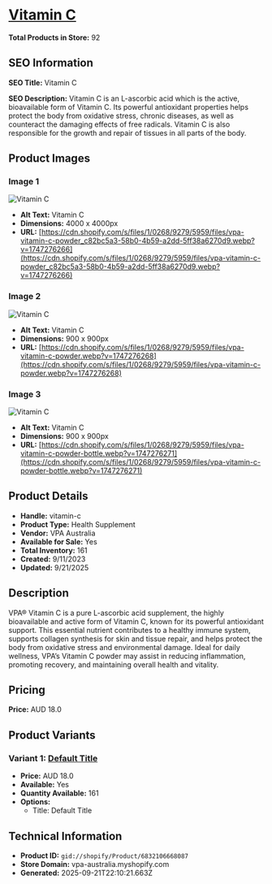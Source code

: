 # [Vitamin C](https://vpa-australia.myshopify.com/products/vitamin-c)

**Total Products in Store:** 92

## SEO Information

**SEO Title:** Vitamin C

**SEO Description:** Vitamin C is an L-ascorbic acid which is the active, bioavailable form of Vitamin C. Its powerful antioxidant properties helps protect the body from oxidative stress, chronic diseases, as well as counteract the damaging effects of free radicals. Vitamin C is also responsible for the growth and repair of tissues in all parts of the body.

## Product Images

### Image 1
![Vitamin C](https://cdn.shopify.com/s/files/1/0268/9279/5959/files/vpa-vitamin-c-powder_c82bc5a3-58b0-4b59-a2dd-5ff38a6270d9.webp?v=1747276266)

- **Alt Text:** Vitamin C
- **Dimensions:** 4000 x 4000px
- **URL:** [https://cdn.shopify.com/s/files/1/0268/9279/5959/files/vpa-vitamin-c-powder_c82bc5a3-58b0-4b59-a2dd-5ff38a6270d9.webp?v=1747276266](https://cdn.shopify.com/s/files/1/0268/9279/5959/files/vpa-vitamin-c-powder_c82bc5a3-58b0-4b59-a2dd-5ff38a6270d9.webp?v=1747276266)

### Image 2
![Vitamin C](https://cdn.shopify.com/s/files/1/0268/9279/5959/files/vpa-vitamin-c-powder.webp?v=1747276268)

- **Alt Text:** Vitamin C
- **Dimensions:** 900 x 900px
- **URL:** [https://cdn.shopify.com/s/files/1/0268/9279/5959/files/vpa-vitamin-c-powder.webp?v=1747276268](https://cdn.shopify.com/s/files/1/0268/9279/5959/files/vpa-vitamin-c-powder.webp?v=1747276268)

### Image 3
![Vitamin C](https://cdn.shopify.com/s/files/1/0268/9279/5959/files/vpa-vitamin-c-powder-bottle.webp?v=1747276271)

- **Alt Text:** Vitamin C
- **Dimensions:** 900 x 900px
- **URL:** [https://cdn.shopify.com/s/files/1/0268/9279/5959/files/vpa-vitamin-c-powder-bottle.webp?v=1747276271](https://cdn.shopify.com/s/files/1/0268/9279/5959/files/vpa-vitamin-c-powder-bottle.webp?v=1747276271)

## Product Details

- **Handle:** vitamin-c
- **Product Type:** Health Supplement
- **Vendor:** VPA Australia
- **Available for Sale:** Yes
- **Total Inventory:** 161
- **Created:** 9/11/2023
- **Updated:** 9/21/2025

## Description

VPA® Vitamin C is a pure L-ascorbic acid supplement, the highly bioavailable and active form of Vitamin C, known for its powerful antioxidant support. This essential nutrient contributes to a healthy immune system, supports collagen synthesis for skin and tissue repair, and helps protect the body from oxidative stress and environmental damage. Ideal for daily wellness, VPA’s Vitamin C powder may assist in reducing inflammation, promoting recovery, and maintaining overall health and vitality.

## Pricing

**Price:** AUD 18.0

## Product Variants

### Variant 1: [Default Title](https://vpa-australia.myshopify.com/products/vitamin-c)

- **Price:** AUD 18.0
- **Available:** Yes
- **Quantity Available:** 161
- **Options:**
  - Title: Default Title

## Technical Information

- **Product ID:** `gid://shopify/Product/6832106668087`
- **Store Domain:** vpa-australia.myshopify.com
- **Generated:** 2025-09-21T22:10:21.663Z

